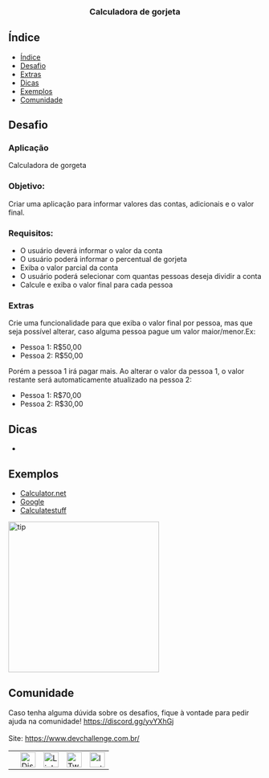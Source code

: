<br />
<p align="center">
  
  <h3 align="center">Calculadora de gorjeta</h3>

## Índice

- [Índice](#índice)
- [Desafio](#desafio)
- [Extras](#extras)
- [Dicas](#dicas)
- [Exemplos](#exemplos)
- [Comunidade](#comunidade)

## Desafio

### Aplicação

Calculadora de gorgeta

### Objetivo:

Criar uma aplicação para informar valores das contas, adicionais e o valor final.

### Requisitos:

- O usuário deverá informar o valor da conta
- O usuário poderá informar o percentual de gorjeta
- Exiba o valor parcial da conta
- O usuário poderá selecionar com quantas pessoas deseja dividir a conta
- Calcule e exiba o valor final para cada pessoa

### Extras

Crie uma funcionalidade para que exiba o valor final por pessoa, mas que seja possível alterar, caso alguma pessoa pague um valor maior/menor.Ex:

- Pessoa 1: R$50,00
- Pessoa 2: R$50,00

Porém a pessoa 1 irá pagar mais. Ao alterar o valor da pessoa 1, o valor restante será automaticamente atualizado na pessoa 2:

- Pessoa 1: R$70,00
- Pessoa 2: R$30,00

## Dicas

-

## Exemplos

- [Calculator.net](https://www.calculator.net/tip-calculator.html)
- [Google](https://www.google.com/search?q=tip+calculator&oq=tip+calculator&aqs=chrome.0.0l8.2482j0j1&sourceid=chrome&ie=UTF-8)
- [Calculatestuff](https://www.calculatestuff.com/miscellaneous/tip-calculator)

<img src="https://cdn.hashnode.com/res/hashnode/image/upload/v1599677709502/byPIUuJmU.png?auto=format&q=60" height="300px" alt="tip">

## Comunidade

Caso tenha alguma dúvida sobre os desafios, fique à vontade para pedir ajuda na comunidade! https://discord.gg/yvYXhGj <br>
<br>
Site: https://www.devchallenge.com.br/ <br>

<table style="border-color:transparent">
    <th>
        <td><a href="https://discord.gg/yvYXhGj"><img src="https://cdn3.iconfinder.com/data/icons/discord/64/discord_20-512.png" width="30px" height="30px" alt="Discord">      </a></td>
    <td><a href="https://www.linkedin.com/company/devchallenge/"><img src="https://image.flaticon.com/icons/svg/1384/1384014.svg" width="30px" height="30px"                alt="Linkedin"></a></td>
    <td><a href="https://twitter.com/dev_challenge"><img src="https://cdn3.iconfinder.com/data/icons/picons-social/57/43-twitter-512.png" width="30px" height="30px"        alt="Twitter"></a</td>
    <td><a href="https://www.instagram.com/devchallenge/"><img src="https://cdn4.iconfinder.com/data/icons/picons-social/57/38-instagram-3-512.png" width="30px"            height="30px" alt="Instagram"></a></td>
    </th>
</table>
